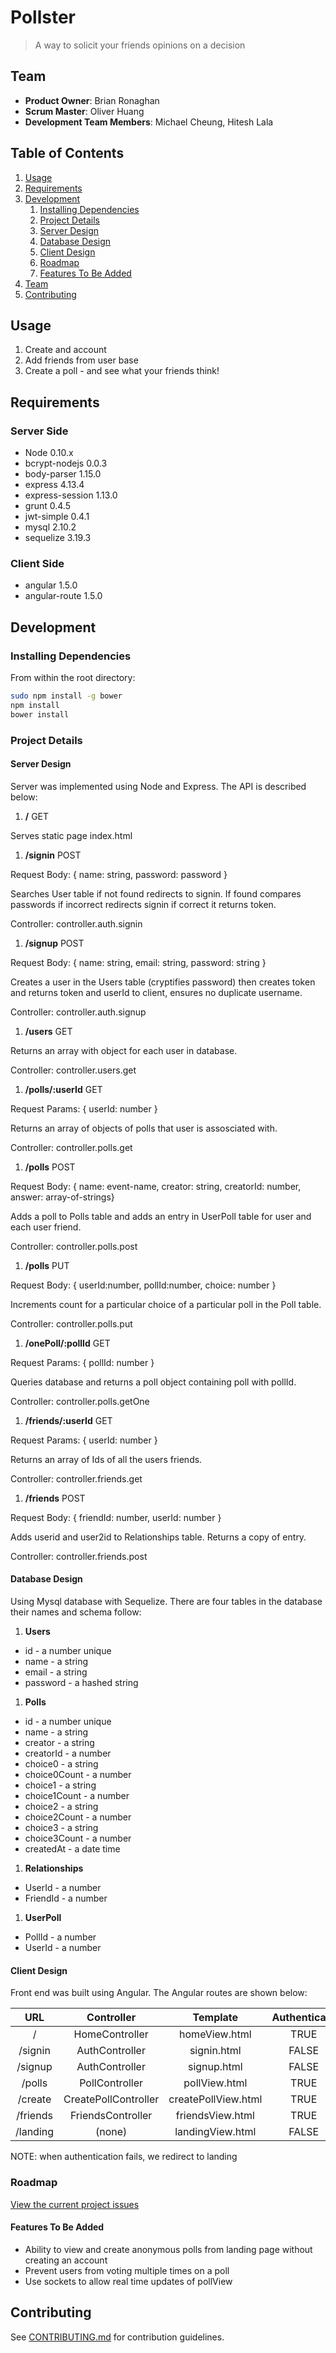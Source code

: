 # Pollster

> A way to solicit your friends opinions on a decision

## Team

  - __Product Owner__: Brian Ronaghan
  - __Scrum Master__: Oliver Huang
  - __Development Team Members__: Michael Cheung, Hitesh Lala

## Table of Contents

1. [Usage](#Usage)
1. [Requirements](#requirements)
1. [Development](#development)
    1. [Installing Dependencies](#installing-dependencies)
    1. [Project Details](#project-details)
      1. [Server Design](#server-design)
      1. [Database Design](#database-design)
      1. [Client Design](#client-design)
    1. [Roadmap](#roadmap)
      1. [Features To Be Added](#features-to-be-added)
1. [Team](#team)
1. [Contributing](#contributing)

## Usage

1. Create and account
1. Add friends from user base
1. Create a poll - and see what your friends think!

## Requirements

### Server Side
- Node 0.10.x
- bcrypt-nodejs 0.0.3
- body-parser 1.15.0
- express 4.13.4
- express-session 1.13.0
- grunt 0.4.5
- jwt-simple 0.4.1
- mysql 2.10.2
- sequelize 3.19.3

### Client Side
- angular 1.5.0
- angular-route 1.5.0

## Development

### Installing Dependencies

From within the root directory:

```sh
sudo npm install -g bower
npm install
bower install
```
### Project Details

#### Server Design

Server was implemented using Node and Express. The API is described below:

1. __/__ GET
  
  Serves static page index.html

1. __/signin__  POST

 Request Body: { name: string, password: password }

 Searches User table if not found redirects to signin. If found compares passwords if incorrect redirects signin if correct it returns token.

 Controller: controller.auth.signin

1. __/signup__ POST

 Request Body: { name: string, email: string, password: string }

 Creates a user in the Users table (cryptifies password) then creates token and returns token and userId to client, ensures no duplicate username.

 Controller: controller.auth.signup

1. __/users__ GET

 Returns an array with object for each user in database.

 Controller: controller.users.get

1. __/polls/:userId__ GET
 
 Request Params: { userId: number }
 
 Returns an array of objects of polls that user is assosciated with.

 Controller: controller.polls.get

1. __/polls__ POST

 Request Body: { name: event-name,  creator: string, creatorId: number,  answer: array-of-strings}

 Adds a poll to Polls table and adds an entry in UserPoll table for user and each user friend.

 Controller: controller.polls.post

1. __/polls__ PUT

 Request Body: { userId:number, pollId:number, choice: number }

 Increments count for a particular choice of a particular poll in the Poll table.

 Controller: controller.polls.put

 1. __/onePoll/:pollId__ GET

  Request Params: { pollId: number }

  Queries database and returns a poll object containing poll with pollId.

  Controller: controller.polls.getOne

1. __/friends/:userId__ GET

 Request Params: { userId: number }

 Returns an array of Ids of all the users friends.

 Controller: controller.friends.get

1. __/friends__ POST

 Request Body: { friendId: number, userId: number }

 Adds userid and user2id to Relationships table. Returns a copy of entry.

 Controller: controller.friends.post


#### Database Design

Using Mysql database with Sequelize.  There are four tables in the database their names and schema follow:

1. __Users__
  * id - a number unique
  * name - a string
  * email - a string
  * password - a hashed string
 
1. __Polls__
  * id - a number unique
  * name - a string
  * creator - a string
  * creatorId - a number
  * choice0 - a string
  * choice0Count - a number
  * choice1 - a string
  * choice1Count - a number
  * choice2 - a string
  * choice2Count - a number
  * choice3 - a string
  * choice3Count - a number
  * createdAt - a date time
  
1. __Relationships__
  * UserId - a number
  * FriendId - a number

1. __UserPoll__ 
  * PollId - a number
  * UserId - a number

#### Client Design

Front end was built using Angular.  The Angular routes are shown below:

|  URL      | Controller            | Template            | Authenticate |
|:---------:|:---------------------:|:-------------------:|:------------:|
| /         | HomeController        | homeView.html       | TRUE         |
| /signin   | AuthController        | signin.html         | FALSE        |
| /signup   | AuthController        | signup.html         | FALSE        |
| /polls    | PollController        | pollView.html       | TRUE         |
| /create   | CreatePollController  | createPollView.html | TRUE         |
| /friends  | FriendsController     | friendsView.html    | TRUE         |
| /landing  | (none)                | landingView.html    | FALSE        |
NOTE: when authentication fails, we redirect to landing

### Roadmap

[View the current project issues](https://github.com/TepidLatteGreenfield/tepidLatte2/issues)

#### Features To Be Added
 * Ability to view and create anonymous polls from landing page without creating an account
 * Prevent users from voting multiple times on a poll
 * Use sockets to allow real time updates of pollView



## Contributing

See [CONTRIBUTING.md](CONTRIBUTING.md) for contribution guidelines.
